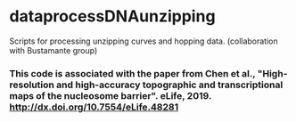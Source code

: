 # dataprocessDNAunzipping
Scripts for processing unzipping curves and hopping data. (collaboration with Bustamante group)
### This code is associated with the paper from Chen et al., "High-resolution and high-accuracy topographic and transcriptional maps of the nucleosome barrier". eLife, 2019. http://dx.doi.org/10.7554/eLife.48281
